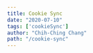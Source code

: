 ```yaml
---
title: Cookie Sync
date: "2020-07-10"
tags: ['cookieSync']
author: "Chih-Ching Chang"
path: "/cookie-sync"
---
```


